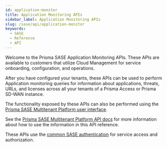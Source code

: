 ```yaml
---
id: application-monitor
title: Application Monitoring APIs
sidebar_label: Application Monitoring APIs
slug: /sase/api/application-monitor
keywords:
  - SASE
  - Reference
  - API
---
```


Welcome to the Prisma SASE Application Monitoring APIs. These APIs are available to customers that
utilize Cloud Management for service onboarding, configuration, and operations.

After you have configured your tenants, these APIs can be used to perform Application monitoring
queries for information about applications, threats, URLs, and licenses across all your tenants of a
Prisma Access or Prisma SD-WAN instance.

The functionality exposed by these APIs can also be performed using the [Prisma SASE Multitenant
Platform user
interface](https://docs.paloaltonetworks.com/sase/prisma-sase-multitenant-platform/monitor-tenants).

See the [Prisma SASE Multitenant Platform API docs](/sase/docs/mt-monitor) for more information about
how to use the information in this API reference.

These APIs use the [common SASE authentication](/sase/docs/getstarted) for service access and authorization.
